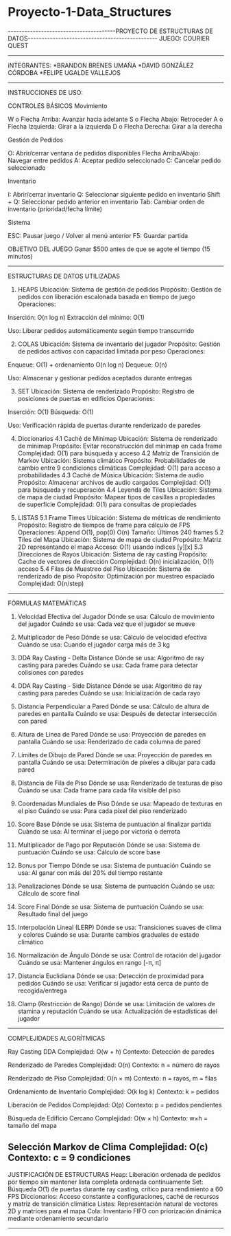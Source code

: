 # Proyecto-1-Data_Structures

---------------------------------------PROYECTO DE ESTRUCTURAS DE DATOS-----------------------------------------------
JUEGO: COURIER QUEST


----------------------------------------------------------------------------------------------------------------------
iNTEGRANTES:
*BRANDON BRENES UMAÑA
*DAVID GONZÁLEZ CÓRDOBA
*FELIPE UGALDE VALLEJOS

----------------------------------------------------------------------------------------------------------------------

INSTRUCCIONES DE USO:


CONTROLES BÁSICOS
Movimiento

W o Flecha Arriba: Avanzar hacia adelante
S o Flecha Abajo: Retroceder
A o Flecha Izquierda: Girar a la izquierda
D o Flecha Derecha: Girar a la derecha

Gestión de Pedidos

O: Abrir/cerrar ventana de pedidos disponibles
Flecha Arriba/Abajo: Navegar entre pedidos
A: Aceptar pedido seleccionado
C: Cancelar pedido seleccionado

Inventario

I: Abrir/cerrar inventario
Q: Seleccionar siguiente pedido en inventario
Shift + Q: Seleccionar pedido anterior en inventario
Tab: Cambiar orden de inventario (prioridad/fecha límite)

Sistema

ESC: Pausar juego / Volver al menú anterior
F5: Guardar partida


OBJETIVO DEL JUEGO
Ganar $500 antes de que se agote el tiempo (15 minutos)



----------------------------------------------------------------------------------------------------------------------
ESTRUCTURAS DE DATOS UTILIZADAS
1. HEAPS 
Ubicación: Sistema de gestión de pedidos
Propósito: Gestión de pedidos con liberación escalonada basada en tiempo de juego
Operaciones:

Inserción: O(n log n)
Extracción del mínimo: O(1)

Uso: Liberar pedidos automáticamente según tiempo transcurrido

2. COLAS
Ubicación: Sistema de inventario del jugador
Propósito: Gestión de pedidos activos con capacidad limitada por peso
Operaciones:

Enqueue: O(1) + ordenamiento O(n log n)
Dequeue: O(n)

Uso: Almacenar y gestionar pedidos aceptados durante entregas

3. SET 
Ubicación: Sistema de renderizado
Propósito: Registro de posiciones de puertas en edificios
Operaciones:

Inserción: O(1)
Búsqueda: O(1)

Uso: Verificación rápida de puertas durante renderizado de paredes

4. Diccionarios
4.1 Caché de Minimap
Ubicación: Sistema de renderizado de minimap
Propósito: Evitar reconstrucción del minimap en cada frame
Complejidad: O(1) para búsqueda y acceso
4.2 Matriz de Transición de Markov
Ubicación: Sistema climático
Propósito: Probabilidades de cambio entre 9 condiciones climáticas
Complejidad: O(1) para acceso a probabilidades
4.3 Caché de Música
Ubicación: Sistema de audio
Propósito: Almacenar archivos de audio cargados
Complejidad: O(1) para búsqueda y recuperación
4.4 Leyenda de Tiles
Ubicación: Sistema de mapa de ciudad
Propósito: Mapear tipos de casillas a propiedades de superficie
Complejidad: O(1) para consultas de propiedades

5. LISTAS 
5.1 Frame Times
Ubicación: Sistema de métricas de rendimiento
Propósito: Registro de tiempos de frame para cálculo de FPS
Operaciones: Append O(1), pop(0) O(n)
Tamaño: Últimos 240 frames
5.2 Tiles del Mapa
Ubicación: Sistema de mapa de ciudad
Propósito: Matriz 2D representando el mapa
Acceso: O(1) usando índices [y][x]
5.3 Direcciones de Rayos
Ubicación: Sistema de ray casting
Propósito: Cache de vectores de dirección
Complejidad: O(n) inicialización, O(1) acceso
5.4 Filas de Muestreo del Piso
Ubicación: Sistema de renderizado de piso
Propósito: Optimización por muestreo espaciado
Complejidad: O(n/step)
----------------------------------------------------------------------------------------------------------------------

FÓRMULAS MATEMÁTICAS


1. Velocidad Efectiva del Jugador
Dónde se usa: Cálculo de movimiento del jugador
Cuándo se usa: Cada vez que el jugador se mueve

2. Multiplicador de Peso
Dónde se usa: Cálculo de velocidad efectiva
Cuándo se usa: Cuando el jugador carga más de 3 kg

3. DDA Ray Casting - Delta Distance
Dónde se usa: Algoritmo de ray casting para paredes
Cuándo se usa: Cada frame para detectar colisiones con paredes

4. DDA Ray Casting - Side Distance
Dónde se usa: Algoritmo de ray casting para paredes
Cuándo se usa: Inicialización de cada rayo

5. Distancia Perpendicular a Pared
Dónde se usa: Cálculo de altura de paredes en pantalla
Cuándo se usa: Después de detectar intersección con pared

6. Altura de Línea de Pared
Dónde se usa: Proyección de paredes en pantalla
Cuándo se usa: Renderizado de cada columna de pared

7. Límites de Dibujo de Pared
Dónde se usa: Proyección de paredes en pantalla
Cuándo se usa: Determinación de píxeles a dibujar para cada pared

8. Distancia de Fila de Piso
Dónde se usa: Renderizado de texturas de piso
Cuándo se usa: Cada frame para cada fila visible del piso

9. Coordenadas Mundiales de Piso
Dónde se usa: Mapeado de texturas en el piso
Cuándo se usa: Para cada píxel del piso renderizado

10. Score Base
Dónde se usa: Sistema de puntuación al finalizar partida
Cuándo se usa: Al terminar el juego por victoria o derrota

11. Multiplicador de Pago por Reputación
Dónde se usa: Sistema de puntuación
Cuándo se usa: Cálculo de score base

12. Bonus por Tiempo
Dónde se usa: Sistema de puntuación
Cuándo se usa: Al ganar con más del 20% del tiempo restante

13. Penalizaciones
Dónde se usa: Sistema de puntuación
Cuándo se usa: Cálculo de score final

14. Score Final
Dónde se usa: Sistema de puntuación
Cuándo se usa: Resultado final del juego

15. Interpolación Lineal (LERP)
Dónde se usa: Transiciones suaves de clima y colores
Cuándo se usa: Durante cambios graduales de estado climático

16. Normalización de Ángulo
Dónde se usa: Control de rotación del jugador
Cuándo se usa: Mantener ángulos en rango [-π, π]

17. Distancia Euclidiana
Dónde se usa: Detección de proximidad para pedidos
Cuándo se usa: Verificar si jugador está cerca de punto de recogida/entrega

18. Clamp (Restricción de Rango)
Dónde se usa: Limitación de valores de stamina y reputación
Cuándo se usa: Actualización de estadísticas del jugador
----------------------------------------------------------------------------------------------------------------------

COMPLEJIDADES ALGORÍTMICAS


Ray Casting DDA
Complejidad: O(w + h)
Contexto: Detección de paredes

Renderizado de Paredes
Complejidad: O(n)
Contexto: n = número de rayos

Renderizado de Piso
Complejidad: O(n × m)
Contexto: n = rayos, m = filas

Ordenamiento de Inventario
Complejidad: O(k log k)
Contexto: k = pedidos

Liberación de Pedidos
Complejidad: O(p)
Contexto: p = pedidos pendientes

Búsqueda de Edificio Cercano
Complejidad: O(w × h)
Contexto: w×h = tamaño del mapa

Selección Markov de Clima
Complejidad: O(c)
Contexto: c = 9 condiciones
----------------------------------------------------------------------------------------------------------------------


JUSTIFICACIÓN DE ESTRUCTURAS
Heap: Liberación ordenada de pedidos por tiempo sin mantener lista completa ordenada continuamente
Set: Búsqueda O(1) de puertas durante ray casting, crítico para rendimiento a 60 FPS
Diccionarios: Acceso constante a configuraciones, caché de recursos y matriz de transición climática
Listas: Representación natural de vectores 2D y matrices para el mapa
Cola: Inventario FIFO con priorización dinámica mediante ordenamiento secundario

----------------------------------------------------------------------------------------------------------------------
